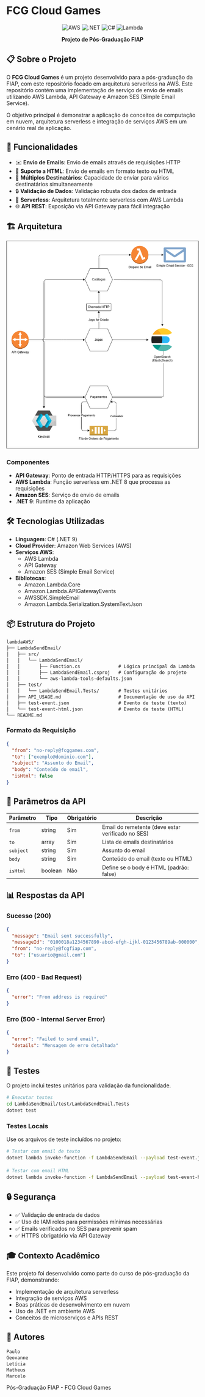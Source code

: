 # FCG Cloud Games

<div align="center">
  
![AWS](https://img.shields.io/badge/AWS-232F3E?style=for-the-badge&logo=amazon-aws&logoColor=white)
![.NET](https://img.shields.io/badge/.NET-512BD4?style=for-the-badge&logo=dotnet&logoColor=white)
![C#](https://img.shields.io/badge/C%23-239120?style=for-the-badge&logo=c-sharp&logoColor=white)
![Lambda](https://img.shields.io/badge/AWS_Lambda-FF9900?style=for-the-badge&logo=aws-lambda&logoColor=white)

**Projeto de Pós-Graduação FIAP**

</div>

## 📋 Sobre o Projeto

O **FCG Cloud Games** é um projeto desenvolvido para a pós-graduação da FIAP, com este repositório focado em arquitetura serverless na AWS. Este repositório contém uma implementação de serviço de envio de emails utilizando AWS Lambda, API Gateway e Amazon SES (Simple Email Service).

O objetivo principal é demonstrar a aplicação de conceitos de computação em nuvem, arquitetura serverless e integração de serviços AWS em um cenário real de aplicação.

## 🎯 Funcionalidades

- ✉️ **Envio de Emails**: Envio de emails através de requisições HTTP
- 📧 **Suporte a HTML**: Envio de emails em formato texto ou HTML
- 👥 **Múltiplos Destinatários**: Capacidade de enviar para vários destinatários simultaneamente
- 🔒 **Validação de Dados**: Validação robusta dos dados de entrada
- 🚀 **Serverless**: Arquitetura totalmente serverless com AWS Lambda
- 🌐 **API REST**: Exposição via API Gateway para fácil integração

## 🏗️ Arquitetura

<img src="https://raw.githubusercontent.com/PauloBusch/fcg-iac-terraform/main/docs/fcg-architecture-microservices-diagram.drawio.png"></img>

### Componentes

- **API Gateway**: Ponto de entrada HTTP/HTTPS para as requisições
- **AWS Lambda**: Função serverless em .NET 8 que processa as requisições
- **Amazon SES**: Serviço de envio de emails
- **.NET 9**: Runtime da aplicação

## 🛠️ Tecnologias Utilizadas

- **Linguagem**: C# (.NET 9)
- **Cloud Provider**: Amazon Web Services (AWS)
- **Serviços AWS**:
  - AWS Lambda
  - API Gateway
  - Amazon SES (Simple Email Service)
- **Bibliotecas**:
  - Amazon.Lambda.Core
  - Amazon.Lambda.APIGatewayEvents
  - AWSSDK.SimpleEmail
  - Amazon.Lambda.Serialization.SystemTextJson

## 📦 Estrutura do Projeto

```
lambdaAWS/
├── LambdaSendEmail/
│   ├── src/
│   │   └── LambdaSendEmail/
│   │       ├── Function.cs              # Lógica principal da Lambda
│   │       ├── LambdaSendEmail.csproj   # Configuração do projeto
│   │       └── aws-lambda-tools-defaults.json
│   ├── test/
│   │   └── LambdaSendEmail.Tests/       # Testes unitários
│   ├── API_USAGE.md                     # Documentação de uso da API
│   ├── test-event.json                  # Evento de teste (texto)
│   └── test-event-html.json             # Evento de teste (HTML)
└── README.md
```

### Formato da Requisição

```json
{
  "from": "no-reply@fcggames.com",
  "to": ["exemplo@dominio.com"],
  "subject": "Assunto do Email",
  "body": "Conteúdo do email",
  "isHtml": false
}
```

## 📝 Parâmetros da API

| Parâmetro | Tipo | Obrigatório | Descrição |
|-----------|------|-------------|-----------|
| `from` | string | Sim | Email do remetente (deve estar verificado no SES) |
| `to` | array | Sim | Lista de emails destinatários |
| `subject` | string | Sim | Assunto do email |
| `body` | string | Sim | Conteúdo do email (texto ou HTML) |
| `isHtml` | boolean | Não | Define se o body é HTML (padrão: false) |

## 📊 Respostas da API

### Sucesso (200)
```json
{
  "message": "Email sent successfully",
  "messageId": "0100018a1234567890-abcd-efgh-ijkl-0123456789ab-000000",
  "from": "no-reply@fcgfiap.com",
  "to": ["usuario@gmail.com"]
}
```

### Erro (400 - Bad Request)
```json
{
  "error": "From address is required"
}
```

### Erro (500 - Internal Server Error)
```json
{
  "error": "Failed to send email",
  "details": "Mensagem de erro detalhada"
}
```

## 🧪 Testes

O projeto inclui testes unitários para validação da funcionalidade.

```bash
# Executar testes
cd LambdaSendEmail/test/LambdaSendEmail.Tests
dotnet test
```

### Testes Locais

Use os arquivos de teste incluídos no projeto:

```bash
# Testar com email de texto
dotnet lambda invoke-function -f LambdaSendEmail --payload test-event.json

# Testar com email HTML
dotnet lambda invoke-function -f LambdaSendEmail --payload test-event-html.json
```

## 🔒 Segurança

- ✅ Validação de entrada de dados
- ✅ Uso de IAM roles para permissões mínimas necessárias
- ✅ Emails verificados no SES para prevenir spam
- ✅ HTTPS obrigatório via API Gateway

## 🎓 Contexto Acadêmico

Este projeto foi desenvolvido como parte do curso de pós-graduação da FIAP, demonstrando:

- Implementação de arquitetura serverless
- Integração de serviços AWS
- Boas práticas de desenvolvimento em nuvem
- Uso de .NET em ambiente AWS
- Conceitos de microserviços e APIs REST

## 👥 Autores


    Paulo
    Geovanne
    Letícia
    Matheus
    Marcelo
Pós-Graduação FIAP - FCG Cloud Games
